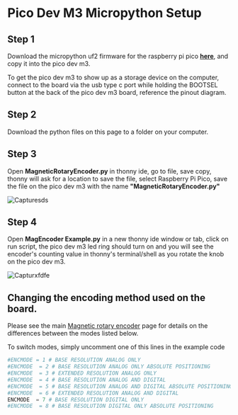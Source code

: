 # Pico Dev M3 Micropython Setup

## Step 1

Download the micropython uf2 firmware for the raspberry pi pico [**here**](https://micropython.org/download/rp2-pico/), and copy it into the pico dev m3.

To get the pico dev m3 to show up as a storage device on the computer, connect to the board via the usb type c port while holding the BOOTSEL button at the back of the pico dev m3 board, reference the pinout diagram.

## Step 2

Download the python files on this page to a folder on your computer.

## Step 3

Open **MagneticRotaryEncoder.py** in thonny ide, go to file, save copy, thonny will ask for a location to save the file, select Raspberry Pi Pico, save the file on the pico dev m3 with the name **"MagneticRotaryEncoder.py"**

![Capturesds](https://user-images.githubusercontent.com/44074914/209449876-2beeba95-669e-4c17-94fd-d73cc3cc3cc7.PNG)

## Step 4

Open **MagEncoder Example.py** in a new thonny ide window or tab, click on run script, the pico dev m3 led ring should turn on and you will see the encoder's counting value in thonny's terminal/shell as you rotate the knob on the pico dev m3. 

![Capturxfdfe](https://user-images.githubusercontent.com/44074914/209449919-84f3bfc9-86c3-4b74-a000-f64df2c11143.PNG)

## Changing the encoding method used on the board.

Please see the main [Magnetic rotary encoder](https://github.com/ahmsville/Magnetic_rotary_encoding) page for details on the differences between the modes listed below.

To switch modes, simply uncomment one of this lines in the example code

```python
#ENCMODE = 1 # BASE RESOLUTION ANALOG ONLY
#ENCMODE  = 2 # BASE RESOLUTION ANALOG ONLY ABSOLUTE POSITIONING
#ENCMODE  = 3 # EXTENDED RESOLUTION ANALOG ONLY
#ENCMODE  = 4 # BASE RESOLUTION ANALOG AND DIGITAL
#ENCMODE  = 5 # BASE RESOLUTION ANALOG AND DIGITAL ABSOLUTE POSITIONING
#ENCMODE  = 6 # EXTENDED RESOLUTION ANALOG AND DIGITAL
ENCMODE  = 7 # BASE RESOLUTION DIGITAL ONLY
#ENCMODE  = 8 # BASE RESOLUTION DIGITAL ONLY ABSOLUTE POSITIONING
```
